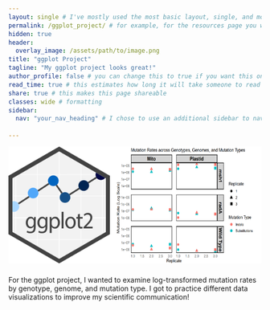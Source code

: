 ```yaml
---
layout: single # I've mostly used the most basic layout, single, and modified it from there but feel free to pick a different one and play around!
permalink: /ggplot_project/ # for example, for the resources page you would put resources
hidden: true
header:
  overlay_image: /assets/path/to/image.png
title: "ggplot Project"
tagline: "My ggplot project looks great!"   
author_profile: false # you can change this to true if you want this on the side again!
read_time: true # this estimates how long it will take someone to read this page
share: true # this makes this page shareable
classes: wide # formatting
sidebar:
  nav: "your_nav_heading" # I chose to use an additional sidebar to navigate different parts of this page instead of the author profile. If you use this you will have to add a new section to your navigation.yml file, or you can comment this section out.

---
```

<div style="display: flex; justify-content: space-between; flex-wrap: wrap;">
  <img src="/assets/Images/Ggplot2_hex_logo.svg.png" alt="Processed cell image" style="max-width: 40%; height: auto; margin-bottom: 10px;">
  <img src="/assets/Images/Screenshot%202025-05-07%20105856.png" alt="CellProfiler icon" style="max-width: 60%; height: auto; margin-bottom: 10px;">
</div>

For the ggplot project, I wanted to examine log-transformed mutation rates by genotype, genome, and mutation type. I got to practice different data visualizations to improve my scientific communication!
